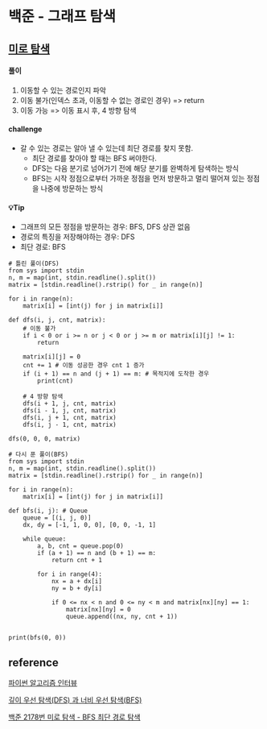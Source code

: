 # 백준 - 그래프 탐색

## [미로 탐색](https://www.acmicpc.net/problem/2178)

#### 풀이
1. 이동할 수 있는 경로인지 파악
2. 이동 불가(인덱스 초과, 이동할 수 없는 경로인 경우) => return
3. 이동 가능 => 이동 표시 후, 4 방향 탐색

#### challenge
- 갈 수 있는 경로는 알아 낼 수 있는데 최단 경로를 찾지 못함.
  * 최단 경로를 찾아야 할 때는 BFS 써야한다.
  * DFS는 다음 분기로 넘어가기 전에 해당 분기를 완벽하게 탐색하는 방식
  * BFS는 시작 정점으로부터 가까운 정점을 먼저 방문하고 멀리 떨어져 있는 정점을 나중에 방문하는 방식

#### 💡Tip
- 그래프의 모든 정점을 방문하는 경우: BFS, DFS 상관 없음
- 경로의 특징을 저장해야하는 경우: DFS
- 최단 경로: BFS

```
# 틀린 풀이(DFS)
from sys import stdin
n, m = map(int, stdin.readline().split())
matrix = [stdin.readline().rstrip() for _ in range(n)]

for i in range(n):
    matrix[i] = [int(j) for j in matrix[i]]

def dfs(i, j, cnt, matrix):
    # 이동 불가
    if i < 0 or i >= n or j < 0 or j >= m or matrix[i][j] != 1:
        return

    matrix[i][j] = 0
    cnt += 1 # 이동 성공한 경우 cnt 1 증가
    if (i + 1) == n and (j + 1) == m: # 목적지에 도착한 경우
        print(cnt)
        
    # 4 방향 탐색
    dfs(i + 1, j, cnt, matrix)
    dfs(i - 1, j, cnt, matrix)
    dfs(i, j + 1, cnt, matrix)
    dfs(i, j - 1, cnt, matrix)

dfs(0, 0, 0, matrix)
```

```
# 다시 푼 풀이(BFS)
from sys import stdin
n, m = map(int, stdin.readline().split())
matrix = [stdin.readline().rstrip() for _ in range(n)]

for i in range(n):
    matrix[i] = [int(j) for j in matrix[i]]

def bfs(i, j): # Queue
    queue = [(i, j, 0)]
    dx, dy = [-1, 1, 0, 0], [0, 0, -1, 1]

    while queue:
        a, b, cnt = queue.pop(0)
        if (a + 1) == n and (b + 1) == m:
            return cnt + 1

        for i in range(4):
            nx = a + dx[i]
            ny = b + dy[i]

            if 0 <= nx < n and 0 <= ny < m and matrix[nx][ny] == 1:
                matrix[nx][ny] = 0
                queue.append((nx, ny, cnt + 1))


print(bfs(0, 0))
```


## reference 
[파이썬 알고리즘 인터뷰](http://www.kyobobook.co.kr/product/detailViewKor.laf?ejkGb=KOR&mallGb=KOR&barcode=9791189909178&orderClick=LEa&Kc=)

[깊이 우선 탐색(DFS) 과 너비 우선 탐색(BFS)](https://devuna.tistory.com/32)

[백준 2178번 미로 탐색 - BFS 최단 경로 탐색](https://chancoding.tistory.com/64)
